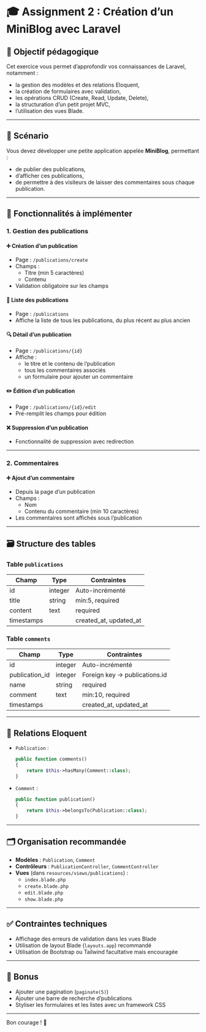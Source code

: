 # 🎓 Assignment 2 : Création d’un MiniBlog avec Laravel

## 📌 Objectif pédagogique

Cet exercice vous permet d’approfondir vos connaissances de Laravel, notamment :
- la gestion des modèles et des relations Eloquent,
- la création de formulaires avec validation,
- les opérations CRUD (Create, Read, Update, Delete),
- la structuration d’un petit projet MVC,
- l’utilisation des vues Blade.

---

## 🧠 Scénario

Vous devez développer une petite application appelée **MiniBlog**, permettant :
- de publier des publications,
- d’afficher ces publications,
- de permettre à des visiteurs de laisser des commentaires sous chaque publication.

---

## 🔧 Fonctionnalités à implémenter

### 1. Gestion des publications

#### ➕ Création d’un publication
- Page : `/publications/create`
- Champs :
  - Titre (min 5 caractères)
  - Contenu
- Validation obligatoire sur les champs

#### 📄 Liste des publications
- Page : `/publications`
- Affiche la liste de tous les publications, du plus récent au plus ancien

#### 🔍 Détail d’un publication
- Page : `/publications/{id}`
- Affiche :
  - le titre et le contenu de l’publication
  - tous les commentaires associés
  - un formulaire pour ajouter un commentaire

#### ✏️ Édition d’un publication
- Page : `/publications/{id}/edit`
- Pré-remplit les champs pour édition

#### ❌ Suppression d’un publication
- Fonctionnalité de suppression avec redirection

---

### 2. Commentaires

#### ➕ Ajout d’un commentaire
- Depuis la page d’un publication
- Champs :
  - Nom
  - Contenu du commentaire (min 10 caractères)
- Les commentaires sont affichés sous l’publication

---

## 🗃️ Structure des tables

### Table `publications`
| Champ      | Type      | Contraintes            |
|------------|-----------|------------------------|
| id         | integer   | Auto-incrémenté        |
| title      | string    | min:5, required        |
| content    | text      | required               |
| timestamps |           | created_at, updated_at |

### Table `comments`
| Champ      | Type      | Contraintes                 |
|------------|-----------|-----------------------------|
| id         | integer   | Auto-incrémenté             |
| publication_id | integer   | Foreign key -> publications.id  |
| name       | string    | required                    |
| comment    | text      | min:10, required            |
| timestamps |           | created_at, updated_at      |

---

## 🔁 Relations Eloquent

- `Publication` :
  ```php
  public function comments()
  {
      return $this->hasMany(Comment::class);
  }
  ```

- `Comment` :
  ```php
  public function publication()
  {
      return $this->belongsTo(Publication::class);
  }
  ```

---

## 🗂️ Organisation recommandée

- **Modèles** : `Publication`, `Comment`
- **Contrôleurs** : `PublicationController`, `CommentController`
- **Vues** (dans `resources/views/publications`) :
  - `index.blade.php`
  - `create.blade.php`
  - `edit.blade.php`
  - `show.blade.php`

---

## ✅ Contraintes techniques

- Affichage des erreurs de validation dans les vues Blade
- Utilisation de layout Blade (`layouts.app`) recommandé
- Utilisation de Bootstrap ou Tailwind facultative mais encouragée

---

## 🎁 Bonus

- Ajouter une pagination (`paginate(5)`)
- Ajouter une barre de recherche d’publications
- Styliser les formulaires et les listes avec un framework CSS

---

Bon courage ! 💪
